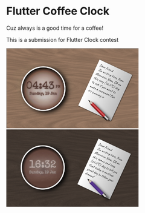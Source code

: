 # Flutter Coffee Clock

Cuz always is a good time for a coffee!

This is a submission for Flutter Clock contest

<img src='sc_coffee_clock_1.png' width='350'>

<img src='sc_coffee_clock_2.png' width='350'>
